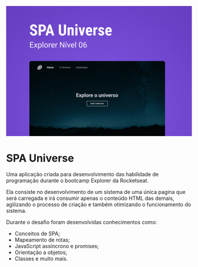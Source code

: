 <img src="./.github/capa.png">

# SPA Universe

Uma aplicação criada para desenvolvimento das habilidade de programação durante o bootcamp Explorer da Rocketseat.

Ela consiste no desenvolvimento de um sistema de uma única pagina que será carregada e irá consumir apenas o conteúdo HTML das demais, agilizando o processo de criação e também otimizando o funcionamento do sistema.

Durante o desafio foram desenvolvidas conhecimentos como:

- Conceitos de SPA;
- Mapeamento de rotas;
- JavaScript assíncrono e promises;
- Orientação a objetos;
- Classes e muito mais.
